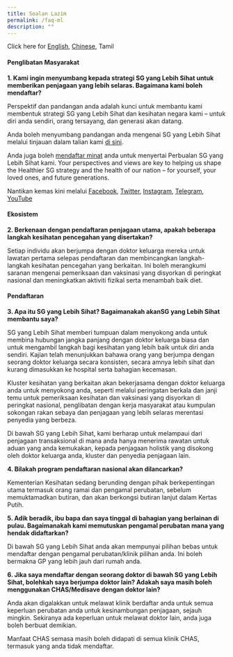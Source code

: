 ```yaml
---
title: Soalan Lazim
permalink: /faq-ml
description: ""
---
```


Click here for [English](/faq), [Chinese](/faq-cn), Tamil

#### **Penglibatan Masyarakat**

**1. 	Kami ingin menyumbang kepada strategi SG yang Lebih Sihat untuk memberikan penjagaan yang lebih selaras. Bagaimana kami boleh mendaftar?**

Perspektif dan pandangan anda adalah kunci untuk membantu kami membentuk strategi SG yang Lebih Sihat dan kesihatan negara kami – untuk diri anda sendiri, orang tersayang, dan generasi akan datang.

Anda boleh menyumbang pandangan anda mengenai SG yang Lebih Sihat melalui tinjauan dalam talian kami [di sini](https://form.gov.sg/#!/6254f4af045bce0012fc5a8b).

Anda juga boleh [mendaftar minat](https://go.gov.sg/hsginterest) anda untuk menyertai Perbualan SG yang Lebih Sihat kami. Your perspectives and views are key to helping us shape the Healthier SG strategy and the health of our nation – for yourself, your loved ones, and future generations. 

Nantikan kemas kini melalui [Facebook](https://www.facebook.com/sghealthministry),  [Twitter](https://twitter.com/sporeMOH), [Instagram](https://www.instagram.com/moh_singapore/), [Telegram](https://t.me/MOHsingapore), [YouTube](https://www.youtube.com/user/MOHSingapore)
#### **Ekosistem**
**2. Berkenaan dengan pendaftaran penjagaan utama, apakah beberapa langkah kesihatan pencegahan yang disertakan?**

Setiap individu akan berjumpa dengan doktor keluarga mereka untuk lawatan pertama selepas pendaftaran dan membincangkan langkah-langkah kesihatan pencegahan yang berkaitan. Ini boleh merangkumi saranan mengenai pemeriksaan dan vaksinasi yang disyorkan di peringkat nasional dan meningkatkan aktiviti fizikal serta menambah baik diet. 

#### **Pendaftaran**

**3. Apa itu SG yang Lebih Sihat? Bagaimanakah akanSG yang Lebih Sihat membantu saya?**

SG yang Lebih Sihat memberi tumpuan dalam menyokong anda untuk membina hubungan jangka panjang dengan doktor keluarga biasa dan untuk mengambil langkah bagi kesihatan yang lebih baik untuk diri anda sendiri. Kajian telah menunjukkan bahawa orang yang berjumpa dengan seorang doktor keluarga secara konsisten, secara amnya lebih sihat dan kurang dimasukkan ke hospital serta bahagian kecemasan.

Kluster kesihatan yang berkaitan akan bekerjasama dengan doktor keluarga anda untuk menyokong anda, seperti melalui peringatan berkala dan janji temu untuk pemeriksaan kesihatan dan vaksinasi yang disyorkan di peringkat nasional, penglibatan dengan kerja masyarakat atau kumpulan sokongan rakan sebaya dan penjagaan yang lebih selaras merentasi penyedia yang berbeza.

Di bawah SG yang Lebih Sihat, kami berharap untuk melampaui dari penjagaan transaksional di mana anda hanya menerima rawatan untuk aduan yang anda kemukakan, kepada penjagaan holistik yang disokong oleh doktor keluarga anda, kluster dan penyedia penjagaan lain.

**4. Bilakah program pendaftaran nasional akan dilancarkan?**

Kementerian Kesihatan sedang berunding dengan pihak berkepentingan utama termasuk orang ramai dan pengamal perubatan, sebelum memuktamadkan butiran, dan akan berkongsi butiran lanjut dalam Kertas Putih.


**5.	Adik beradik, ibu bapa dan saya tinggal di bahagian yang berlainan di pulau. Bagaimanakah kami memutuskan pengamal perubatan mana yang hendak didaftarkan?**

Di bawah SG yang Lebih Sihat anda akan mempunyai pilihan bebas untuk mendaftar dengan pengamal perubatan/klinik pilihan anda. Ini boleh bermakna GP yang lebih jauh dari rumah anda.

**6.	Jika saya mendaftar dengan seorang doktor di bawah SG yang Lebih Sihat, bolehkah saya berjumpa doktor lain? Adakah saya masih boleh menggunakan CHAS/Medisave dengan doktor lain?**

Anda akan digalakkan untuk melawat klinik berdaftar anda untuk semua keperluan perubatan anda untuk kesinambungan penjagaan, sejauh mingkin. Sekiranya ada keperluan untuk melawat doktor lain, anda juga boleh berbuat demikian.

Manfaat CHAS semasa masih boleh didapati di semua klinik CHAS, termasuk yang anda tidak mendaftar.